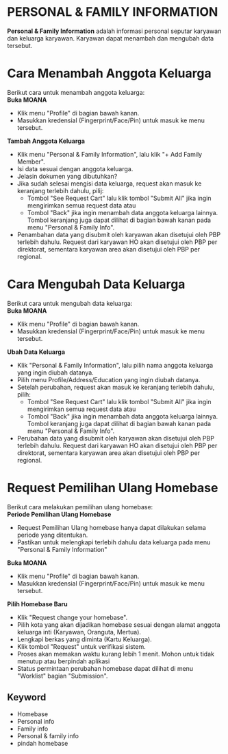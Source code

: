 # PERSONAL & FAMILY INFORMATION

**Personal & Family Information** adalah informasi personal seputar karyawan dan keluarga karyawan. Karyawan dapat menambah dan mengubah data tersebut.

# Cara Menambah Anggota Keluarga
Berikut cara untuk menambah anggota keluarga:  
**Buka MOANA**
   * Klik menu "Profile" di bagian bawah kanan.
   * Masukkan kredensial (Fingerprint/Face/Pin) untuk masuk ke menu tersebut.

**Tambah Anggota Keluarga**
   * Klik menu "Personal & Family Information", lalu klik "+ Add Family Member".
   * Isi data sesuai dengan anggota keluarga.
   * Jelasin dokumen yang dibutuhkan?
   * Jika sudah selesai mengisi data keluarga, request akan masuk ke keranjang terlebih dahulu, pilij: 
     * Tombol "See Request Cart" lalu klik tombol "Submit All" jika ingin mengirimkan semua request data atau 
     * Tombol "Back" jika ingin menambah data anggota keluarga lainnya. Tombol keranjang juga dapat dilihat di bagian bawah kanan pada menu "Personal & Family Info".
   * Penambahan data yang disubmit oleh karyawan akan disetujui oleh PBP terlebih dahulu. Request dari karyawan HO akan disetujui oleh PBP per direktorat, sementara karyawan area akan disetujui oleh PBP per regional.

# Cara Mengubah Data Keluarga
Berikut cara untuk mengubah data keluarga:  
**Buka MOANA**
   * Klik menu "Profile" di bagian bawah kanan.
   * Masukkan kredensial (Fingerprint/Face/Pin) untuk masuk ke menu tersebut.

**Ubah Data Keluarga**
   * Klik "Personal & Family Information", lalu pilih nama anggota keluarga yang ingin diubah datanya.
   * Pilih menu Profile/Address/Education yang ingin diubah datanya.
   * Setelah perubahan, request akan masuk ke keranjang terlebih dahulu, pilih:
     * Tombol "See Request Cart" lalu klik tombol "Submit All" jika ingin mengirimkan semua request data atau 
     * Tombol "Back" jika ingin menambah data anggota keluarga lainnya. Tombol keranjang juga dapat dilihat di bagian bawah kanan pada menu "Personal & Family Info".
   * Perubahan data yang disubmit oleh karyawan akan disetujui oleh PBP terlebih dahulu. Request dari karyawan HO akan disetujui oleh PBP per direktorat, sementara karyawan area akan disetujui oleh PBP per regional.

# Request Pemilihan Ulang Homebase
Berikut cara melakukan pemilihan ulang homebase:  
**Periode Pemilihan Ulang Homebase**
   * Request Pemilihan Ulang homebase hanya dapat dilakukan selama periode yang ditentukan.
   * Pastikan untuk melengkapi terlebih dahulu data keluarga pada menu "Personal & Family Information"

**Buka MOANA**
   * Klik menu "Profile" di bagian bawah kanan.
   * Masukkan kredensial (Fingerprint/Face/Pin) untuk masuk ke menu tersebut.

**Pilih Homebase Baru**
   * Klik "Request change your homebase".
   * Pilih kota yang akan dijadikan homebase sesuai dengan alamat anggota keluarga inti (Karyawan, Oranguta, Mertua).
   * Lengkapi berkas yang diminta (Kartu Keluarga).
   * Klik tombol "Request" untuk verifikasi sistem.
   * Proses akan memakan waktu kurang lebih 1 menit. Mohon untuk tidak menutup atau berpindah aplikasi
   * Status permintaan perubahan homebase dapat dilihat di menu "Worklist" bagian "Submission".

## Keyword
* Homebase
* Personal info
* Family info
* Personal & family info
* pindah homebase
